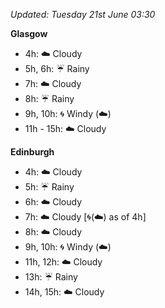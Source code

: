 *Updated: Tuesday 21st June 03:30*

**Glasgow**

* 4h: :cloud: Cloudy
* 5h, 6h: :umbrella: Rainy
* 7h: :cloud: Cloudy
* 8h: :umbrella: Rainy
* 9h, 10h: :cyclone: Windy (:cloud:)
* 11h - 15h: :cloud: Cloudy

**Edinburgh**

* 4h: :cloud: Cloudy
* 5h: :umbrella: Rainy
* 6h: :cloud: Cloudy
* 7h: :cloud: Cloudy [:cyclone:(:cloud:) as of 4h]
* 8h: :cloud: Cloudy
* 9h, 10h: :cyclone: Windy (:cloud:)
* 11h, 12h: :cloud: Cloudy
* 13h: :umbrella: Rainy
* 14h, 15h: :cloud: Cloudy
